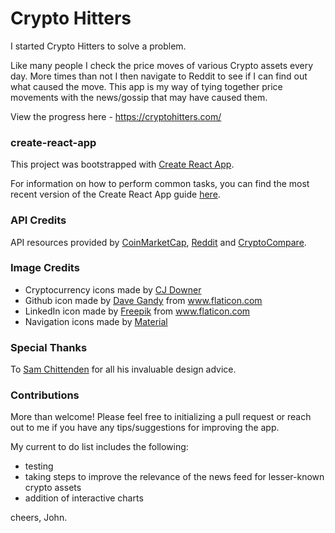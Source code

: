 # Crypto Hitters

I started Crypto Hitters to solve a problem.

Like many people I check the price moves of various Crypto assets every day. More times than not I then navigate to Reddit to see if I can find out what caused the move. This app is my way of tying together price movements with the news/gossip that may have caused them.

View the progress here - https://cryptohitters.com/

### create-react-app

This project was bootstrapped with [Create React App](https://github.com/facebookincubator/create-react-app).

For information on how to perform common tasks, you can find the most recent version of the Create React App guide [here](https://github.com/facebookincubator/create-react-app/blob/master/packages/react-scripts/template/README.md).

### API Credits

API resources provided by [CoinMarketCap](https://coinmarketcap.com/api/), [Reddit](https://www.reddit.com/dev/api) and [CryptoCompare](https://www.cryptocompare.com/api/).

### Image Credits

*   Cryptocurrency icons made by [CJ Downer](https://github.com/cjdowner/cryptocurrency-icons)
*   Github icon made by [Dave Gandy](https://www.flaticon.com/authors/dave-gandy) from www.flaticon.com
*   LinkedIn icon made by [Freepik](https://www.flaticon.com/authors/freepik) from www.flaticon.com
*   Navigation icons made by [Material](https://material.io/icons/)

### Special Thanks

To [Sam Chittenden](https://github.com/sbchittenden) for all his invaluable design advice.

### Contributions

More than welcome! Please feel free to initializing a pull request or reach out to me if you have any tips/suggestions for improving the app.

My current to do list includes the following:

*   testing
*   taking steps to improve the relevance of the news feed for lesser-known crypto assets
*   addition of interactive charts

cheers,
John.
